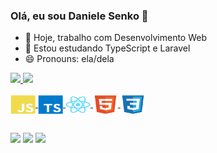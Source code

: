 ### Olá, eu sou Daniele Senko 👋

- 🔭 Hoje, trabalho com Desenvolvimento Web
- 🌱 Estou estudando TypeScript e Laravel
- 😄 Pronouns: ela/dela


<div>
  <a href="https://www.github.com/daniele-senko">
 <img height="180em" src="https://github-readme-stats.vercel.app/api?username=daniele-senko&show_icons=true&theme=midnight-purple&include_all_commits=false"/>
  <img height="180em" src="https://github-readme-stats.vercel.app/api/top-langs/?username=daniele-senko&layout=compact&langs_count=6&theme=midnight-purple&include_all_repositories=true"/>
</div>

<div style="display: inline_block"><br>
  <img align="center" alt="Dan-Js" height="30" width="40" src="https://raw.githubusercontent.com/devicons/devicon/master/icons/javascript/javascript-plain.svg">
  <img align="center" alt="Dan-Ts" height="30" width="40" src="https://raw.githubusercontent.com/devicons/devicon/master/icons/typescript/typescript-plain.svg">
  <img align="center" alt="Dan-React" height="30" width="40" src="https://raw.githubusercontent.com/devicons/devicon/master/icons/react/react-original.svg">
  <img align="center" alt="Dan-HTML" height="30" width="40" src="https://raw.githubusercontent.com/devicons/devicon/master/icons/html5/html5-original.svg">
  <img align="center" alt="Dan-CSS" height="30" width="40" src="https://raw.githubusercontent.com/devicons/devicon/master/icons/css3/css3-original.svg">
</div>

  ##
 
<div> 
  <a href="https://instagram.com/danielesenko" target="_blank"><img src="https://img.shields.io/badge/-Instagram-%23E4405F?style=for-the-badge&logo=instagram&logoColor=white" target="_blank"></a>
  <a href = "mailto:danielesenkoo@gmail.com"><img src="https://img.shields.io/badge/-Gmail-%23333?style=for-the-badge&logo=gmail&logoColor=white" target="_blank"></a>
  <a href="https://www.linkedin.com/in/daniele-senko" target="_blank"><img src="https://img.shields.io/badge/-LinkedIn-%230077B5?style=for-the-badge&logo=linkedin&logoColor=white" target="_blank"></a> 
  
</div>
